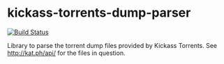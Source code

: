kickass-torrents-dump-parser
============================

[![Build Status](https://travis-ci.org/MichaelXavier/kickass-torrents-dump-parser.png)](https://travis-ci.org/MichaelXavier/kickass-torrents-dump-parser)

Library to parse the torrent dump files provided by Kickass Torrents. See
http://kat.ph/api/ for the files in question.
